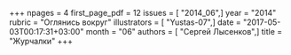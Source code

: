 +++
npages = 4
first_page_pdf = 12
issues = [ "2014_06",]
year = "2014"
rubric = "Оглянись вокруг"
illustrators = [ "Yustas-07",]
date = "2017-05-03T00:17:31+03:00"
month = "06"
authors = [ "Сергей Лысенков",]
title = "Журчалки"
+++
